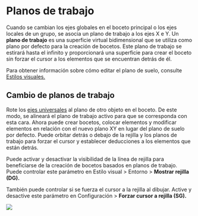 # Planos de trabajo

Cuando se cambian los ejes globales en el boceto principal o los ejes locales de un grupo, se asocia un plano de trabajo a los ejes X e Y. Un **plano de trabajo** es una superficie virtual bidimensional que se utiliza como plano por defecto para la creación de bocetos. Este plano de trabajo se estirará hasta el infinito y proporcionará una superficie para crear el boceto sin forzar el cursor a los elementos que se encuentran detrás de él.

Para obtener información sobre cómo editar el plano de suelo, consulte [Estilos visuales.](../formit-primer/part-i/visual-settings.md)

## Cambio de planos de trabajo

Rote los [ejes universales](world-axes.md) al plano de otro objeto en el boceto. De este modo, se alineará el plano de trabajo activo para que se corresponda con esta cara. Ahora puede crear bocetos, colocar elementos y modificar elementos en relación con el nuevo plano XY en lugar del plano de suelo por defecto. Puede orbitar detrás o debajo de la rejilla y los planos de trabajo para forzar el cursor y establecer deducciones a los elementos que están detrás.

Puede activar y desactivar la visibilidad de la línea de rejilla para beneficiarse de la creación de bocetos basados en planos de trabajo. Puede controlar este parámetro en Estilo visual > Entorno > **Mostrar rejilla (DG).**

También puede controlar si se fuerza el cursor a la rejilla al dibujar. Active y desactive este parámetro en Configuración > **Forzar cursor a rejilla (SG).**

![](../.gitbook/assets/work-plane.gif)
